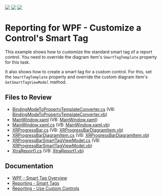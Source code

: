 <!-- default badges list -->
![](https://img.shields.io/endpoint?url=https://codecentral.devexpress.com/api/v1/VersionRange/128605225/23.1.2%2B)
[![](https://img.shields.io/badge/Open_in_DevExpress_Support_Center-FF7200?style=flat-square&logo=DevExpress&logoColor=white)](https://supportcenter.devexpress.com/ticket/details/T554855)
[![](https://img.shields.io/badge/📖_How_to_use_DevExpress_Examples-e9f6fc?style=flat-square)](https://docs.devexpress.com/GeneralInformation/403183)
<!-- default badges end -->

# Reporting for WPF - Customize a Control's Smart Tag

This example shows how to customize the standard smart tag of a report control. You need to override the diagram item's `SmartTagTemplate` property for this task. 

It also shows how to create a smart tag for a custom control. For this, set the `SmartTagTemplate` property and override the custom diagram item's `GetSmartTagViewModel` method.

## Files to Review

* [BindingModeToPropertyTemplateConverter.cs](./CS/BindingModeToPropertyTemplateConverter.cs) (VB: [BindingModeToPropertyTemplateConverter.vb](./VB/BindingModeToPropertyTemplateConverter.vb))
* [MainWindow.xaml](./CS/MainWindow.xaml) (VB: [MainWindow.xaml](./VB/MainWindow.xaml))
* [MainWindow.xaml.cs](./CS/MainWindow.xaml.cs) (VB: [MainWindow.xaml.vb](./VB/MainWindow.xaml.vb))
* [XRProgressBar.cs](./CS/XRProgressBar.cs) (VB: [XRProgressBarDiagramItem.vb](./VB/XRProgressBarDiagramItem.vb))
* [XRProgressBarDiagramItem.cs](./CS/XRProgressBarDiagramItem.cs) (VB: [XRProgressBarDiagramItem.vb](./VB/XRProgressBarDiagramItem.vb))
* [XRProgressBarSmartTagViewModel.cs](./CS/XRProgressBarSmartTagViewModel.cs) (VB: [XRProgressBarSmartTagViewModel.vb](./VB/XRProgressBarSmartTagViewModel.vb))
* [XtraReport1.cs](./CS/XtraReport1.cs) (VB: [XtraReport1.vb](./VB/XtraReport1.vb))

## Documentation

- [WPF - Smart Tag Overview](https://docs.devexpress.com/WPF/18096/whats-installed/smart-tags/smart-tag-overview)
- [Reporting - Smart Tags](https://docs.devexpress.com/XtraReports/17560/web-reporting/end-user-report-designer-for-web/interface-elements/design-surface#smart-tags)
- [Reporting - Use Custom Controls](https://docs.devexpress.com/XtraReports/2607/detailed-guide-to-devexpress-reporting/use-report-controls/use-custom-controls?p=netframework)
